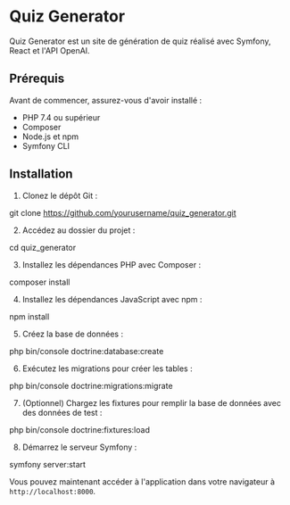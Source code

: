 # Quiz Generator

Quiz Generator est un site de génération de quiz réalisé avec Symfony, React et l'API OpenAI.

## Prérequis

Avant de commencer, assurez-vous d'avoir installé :

- PHP 7.4 ou supérieur
- Composer
- Node.js et npm
- Symfony CLI

## Installation

1. Clonez le dépôt Git :

git clone https://github.com/yourusername/quiz_generator.git

2. Accédez au dossier du projet :

cd quiz_generator

3. Installez les dépendances PHP avec Composer :

composer install

4. Installez les dépendances JavaScript avec npm :

npm install

5. Créez la base de données :

php bin/console doctrine:database:create

6. Exécutez les migrations pour créer les tables :

php bin/console doctrine:migrations:migrate

7. (Optionnel) Chargez les fixtures pour remplir la base de données avec des données de test :

php bin/console doctrine:fixtures:load

8. Démarrez le serveur Symfony :

symfony server:start


Vous pouvez maintenant accéder à l'application dans votre navigateur à `http://localhost:8000`.

